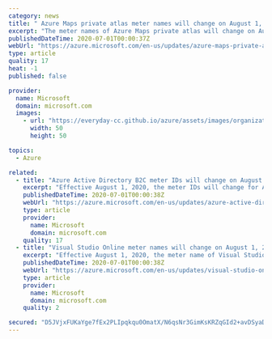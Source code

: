 ```yaml
---
category: news
title: " Azure Maps private atlas meter names will change on August 1, 2020"
excerpt: "The meter names of Azure Maps private atlas will change on August 1, 2020."
publishedDateTime: 2020-07-01T00:00:37Z
webUrl: "https://azure.microsoft.com/en-us/updates/azure-maps-private-atlas-name-change/"
type: article
quality: 17
heat: -1
published: false

provider:
  name: Microsoft
  domain: microsoft.com
  images:
    - url: "https://everyday-cc.github.io/azure/assets/images/organizations/microsoft.com-50x50.jpg"
      width: 50
      height: 50

topics:
  - Azure

related:
  - title: "Azure Active Directory B2C meter IDs will change on August 1, 2020"
    excerpt: "Effective August 1, 2020, the meter IDs will change for Azure Active Directory B2C monthly active users."
    publishedDateTime: 2020-07-01T00:00:38Z
    webUrl: "https://azure.microsoft.com/en-us/updates/azure-active-directory-b2c-change-in-resource-guids/"
    type: article
    provider:
      name: Microsoft
      domain: microsoft.com
    quality: 17
  - title: "Visual Studio Online meter names will change on August 1, 2020"
    excerpt: "Effective August 1, 2020, the meter name of Visual Studio Online will change."
    publishedDateTime: 2020-07-01T00:00:38Z
    webUrl: "https://azure.microsoft.com/en-us/updates/visual-studio-online-meter-name-change/"
    type: article
    provider:
      name: Microsoft
      domain: microsoft.com
    quality: 2

secured: "D5JVjxFUKaYge7fEx2PLIpqkqu0OmatX/N6qsNr3GimKsKRZqGId2+avDSyaDnbN+uawCCFagTVVrhkOkA9fm+ymHmz0h3PhEcKxD567ihSVbRg4LwyjdJ3X+gCp181sHHsqyUINxzgHsdZQWI5kfJxmfTG1v4+ca7FrcBeJ+pYoWDf/Q7w0Aum/oo2BsGhaH/8xGERRC9Sn3pI2l69TK7Xi4bpGYxksuO7DD8RJBSg4egr2NvMZmu0L2xccLwh2aVPHn+OrsN4xBQcfaiMgPCzjhieAVVexOUUGA7n7KmlbPfWTNrqnkZH7jv2FVKM+pYBsA/V6pz6qRBcpBUhiug==;1BlGx1V5OoTMk0qcZXq6XA=="
---
```


